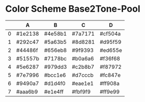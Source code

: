 # Color Scheme Base2Tone-Pool

|   | A       | B       | C       | D       |
|---|---------|---------|---------|---------|
| 0 | #1e2138 | #4e58b1 | #7a7171 | #cf504a |
| 1 | #292c47 | #5a63b5 | #8d8281 | #d95f59 |
| 2 | #44486f | #656eb8 | #9f9393 | #ed655e |
| 3 | #51557b | #7178bc | #b0a6a6 | #f36f68 |
| 4 | #5e6287 | #979dd3 | #c2b8b7 | #f87972 |
| 5 | #7e7996 | #bcc1e6 | #d7cccb | #fc847e |
| 6 | #9490a7 | #d1d4f0 | #eae1e1 | #ff908a |
| 7 | #aaa6b9 | #e1e4ff | #fbf9f9 | #ff9e99 |

